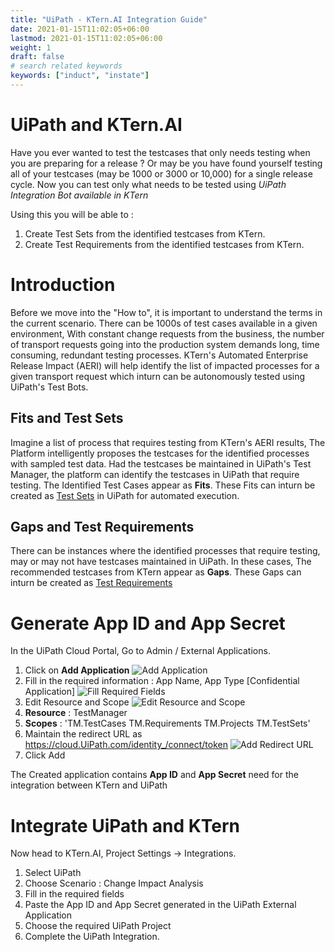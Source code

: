 ```yaml
---
title: "UiPath - KTern.AI Integration Guide"
date: 2021-01-15T11:02:05+06:00
lastmod: 2021-01-15T11:02:05+06:00
weight: 1
draft: false
# search related keywords
keywords: ["induct", "instate"]
---
```



# UiPath and KTern.AI

Have you ever wanted to test the testcases that only needs testing when you are preparing for a release ? Or may be you have found yourself testing all of your testcases (may be 1000 or 3000 or 10,000) for a single release cycle. Now you can test only what needs to be tested using _UiPath Integration Bot available in KTern_

Using this you will be able to :

1. Create Test Sets from the identified testcases from KTern.
2. Create Test Requirements from the identified testcases from KTern.

# Introduction

Before we move into the "How to", it is important to understand the terms in the current scenario. There can be 1000s of test cases available in a given environment, With constant change requests from the business, the number of transport requests going into the production system demands long, time consuming, redundant testing processes. KTern's Automated Enterprise Release Impact (AERI) will help identify the list of impacted processes for a given transport request which inturn can be autonomously tested using UiPath's Test Bots.

## Fits and Test Sets

Imagine a list of process that requires testing from KTern's AERI results, The Platform intelligently proposes the testcases for the identified processes with sampled test data. Had the testcases be maintained in UiPath's Test Manager, the platform can identify the testcases in UiPath that require testing. The Identified Test Cases appear as **Fits**. These Fits can inturn be created as [Test Sets](https://docs.UiPath.com/orchestrator/lang-ru/docs/test-sets) in UiPath for automated execution.

## Gaps and Test Requirements

There can be instances where the identified processes that require testing, may or may not have testcases maintained in UiPath. In these cases, The recommended testcases from KTern appear as **Gaps**. These Gaps can inturn be created as [Test Requirements](https://docs.UiPath.com/test-suite/docs/requirements)


# Generate App ID and App Secret

In the UiPath Cloud Portal, Go to Admin / External Applications.

1. Click on **Add Application**
   ![Add Application](https://storage.googleapis.com/ktern-public-files/product-documentation/aeri%201.1%20.png 'Add Application')
2. Fill in the required information : App Name, App Type [Confidential Application]
   ![Fill Required Fields](https://storage.googleapis.com/ktern-public-files/product-documentation/aeri%201.2.png 'Fill Required Fields')
3. Edit Resource and Scope
   ![Edit Resource and Scope](https://storage.googleapis.com/ktern-public-files/product-documentation/aeri%201.3.png 'Edit Resource and Scope')
4. **Resource** : TestManager
5. **Scopes** : 'TM.TestCases TM.Requirements TM.Projects TM.TestSets'
6. Maintain the redirect URL as https://cloud.UiPath.com/identity_/connect/token
   ![Add Redirect URL](https://storage.googleapis.com/ktern-public-files/product-documentation/aeri%201.4.png 'Add Redirect URL')
7. Click Add

The Created application contains **App ID** and **App Secret** need for the integration between KTern and UiPath

# Integrate UiPath and KTern

Now head to KTern.AI, Project Settings -> Integrations.

1. Select UiPath
2. Choose Scenario : Change Impact Analysis
3. Fill in the required fields
4. Paste the App ID and App Secret generated in the UiPath External Application
5. Choose the required UiPath Project
6. Complete the UiPath Integration.
